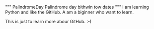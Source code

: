 """ PalindromeDay
Palindrome day bithwin tow dates
"""
I am learning Python and like the GitHub.
A am a biginner who want to learn.

This is just to learn more abour GitHub. :-)


